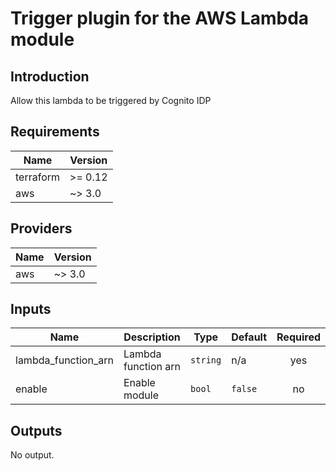 # Trigger plugin for the AWS Lambda module

## Introduction  
Allow this lambda to be triggered by Cognito IDP

## Requirements

| Name | Version |
|------|---------|
| terraform | >= 0.12 |
| aws | ~> 3.0 |

## Providers

| Name | Version |
|------|---------|
| aws | ~> 3.0 |

## Inputs

| Name | Description | Type | Default | Required |
|------|-------------|------|---------|:--------:|
| lambda_function_arn | Lambda function arn | `string` | n/a | yes |
| enable | Enable module | `bool` | `false` | no |

## Outputs

No output.

